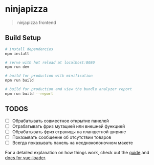 # ninjapizza

> ninjapizza frontend

## Build Setup

```bash
# install dependencies
npm install

# serve with hot reload at localhost:8080
npm run dev

# build for production with minification
npm run build

# build for production and view the bundle analyzer report
npm run build --report
```

## TODOS

* [ ] Обрабатывать совместное открытие панелей
* [ ] Отрабатывать фриз мутацией или внешней функцией
* [ ] Обрабатывать фриз страницы на планшетной ширине
* [ ] Показывать сообщение об отсутствии товаров
* [ ] Всегда показывать панель на неодноколоночном макете

For a detailed explanation on how things work, check out the [guide](http://vuejs-templates.github.io/webpack/) and [docs for vue-loader](http://vuejs.github.io/vue-loader).
